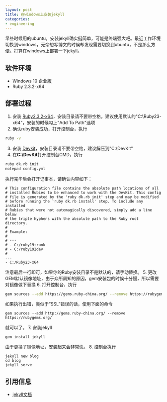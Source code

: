 ```yaml
---
layout: post
title: 在windows上安装jekyll
categories:
- engineering
---
```

早些时候用的ubuntu，安装jekyll确实挺简单，可能是终端强大吧。最近工作环境切换到windows，无奈想写博文的时候却发现需要切换到ubuntu，不是那么方便。打算在windows上部署一下jekyll。

## 软件环境
+ Windows 10 企业版
+ Ruby 2.3.2-x64

## 部署过程
1. 安装 [Ruby2.3.2-x64](https://dl.bintray.com/oneclick/rubyinstaller/rubyinstaller-2.3.3-x64.exe)，安装目录请不要带空格，建议使用默认的"C:\Ruby23-x64"，安装的时候勾上"Add To Path"选项
2. 确认ruby安装成功，打开控制台，执行
```bash
ruby -v
```
3. 安装 [Devkit](https://dl.bintray.com/oneclick/rubyinstaller/DevKit-mingw64-64-4.7.2-20130224-1432-sfx.exe)，安装目录请不要带空格，建议解压到"C:\DevKit"
4. 在**C:\DevKit**打开控制台CMD，执行
```bash
ruby dk.rb init
notepad config.yml
```
执行完毕后会打开记事本，请确认内容如下：
```
# This configuration file contains the absolute path locations of all
# installed Rubies to be enhanced to work with the DevKit. This config
# file is generated by the 'ruby dk.rb init' step and may be modified
# before running the 'ruby dk.rb install' step. To include any installed
# Rubies that were not automagically discovered, simply add a line below
# the triple hyphens with the absolute path to the Ruby root directory.
#
# Example:
#
# ---
# - C:/ruby19trunk
# - C:/ruby192dev
#
---
- C:/Ruby23-x64
```
注意最后一行即可，如果你的Ruby安装目录不是默认的，请手动替换。
5. 更改GEM默认镜像地址，由于众所周知的原因，gem安装包的时候十分慢，所以需要对镜像做下替换
6. 打开控制台，执行
```bash
gem sources --add https://gems.ruby-china.org/ --remove https://rubygems.org/
```
如果执行出错，类似于“SSL”错误的话，使用下面的命令
```
gem sources --add http://gems.ruby-china.org/ --remove https://rubygems.org/
```
就可以了。
7. 安装jekyll
```
gem install jekyll
```
由于更换了镜像地址，安装起来会非常快。
8. 控制台执行
```
jekyll new blog
cd blog
jekyll serve
```

## 引用信息
+ [jekyll文档](http://jekyllrb.com/)